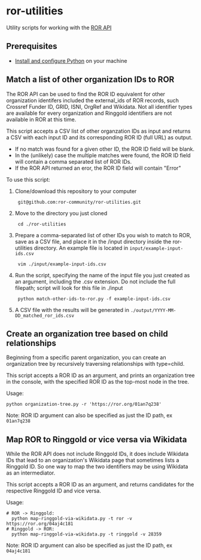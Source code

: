 # ror-utilities
Utility scripts for working with the [ROR API](https://github.com/ror-community/ror-api)

## Prerequisites

- [Install and configure Python](https://wiki.python.org/moin/BeginnersGuide/Download) on your machine

## Match a list of other organization IDs to ROR
The ROR API can be used to find the ROR ID equivalent for other organization identifers included the external_ids of ROR records, such Crossref Funder ID, GRID, ISNI, OrgRef and Wikidata. Not all identifier types are available for every organization and Ringgold identifiers are not available in ROR at this time.

This script accepts a CSV list of other organzation IDs as input and returns a CSV with each input ID and its corresponding ROR ID (full URL) as output.

- If no match was found for a given other ID, the ROR ID field will be blank.
- In the (unlikely) case the multiple matches were found, the ROR ID field will contain a comma separated list of ROR IDs.
- If the ROR API returned an eror, the ROR ID field will contain "Error"

To use this script:
1. Clone/download this repository to your computer

        git@github.com:ror-community/ror-utilities.git

2. Move to the directory you just cloned

        cd ./ror-utilities

3. Prepare a comma-separated list of other IDs you wish to match to ROR, save as a CSV file, and place it in the /input directory inside the ror-utilities directory. An example file is located in ```input/example-input-ids.csv```

        vim ./input/example-input-ids.csv

4. Run the script, specifying the name of the input file you just created as an argument, including the .csv extension. Do not include the full filepath; script will look for this file in ./input

        python match-other-ids-to-ror.py -f example-input-ids.csv

5. A CSV file with the results will be generated in ```./output/YYYY-MM-DD_matched_ror_ids.csv```

## Create an organization tree based on child relationships

Beginning from a specific parent organization, you can create an organization tree by recursively traversing relationships with type=child.

This script accepts a ROR ID as an argument, and prints an organization tree in the console, with the specified ROR ID as the top-most node in the tree.

Usage:

    python organization-tree.py -r 'https://ror.org/01an7q238'

Note: ROR ID argument can also be specified as just the ID path, ex ```01an7q238```

## Map ROR to Ringgold or vice versa via Wikidata

While the ROR API does not include Ringgold IDs, it does include Wikidata IDs that lead to an organization's
Wikidata page that sometimes lists a Ringgold ID. So one way to map the two identifiers may be using Wikidata as an intermediator.

This script accepts a ROR ID as an argument, and returns candidates for the respective Ringgold ID and vice versa.

Usage:

    # ROR -> Ringgold: 
      python map-ringgold-via-wikidata.py -t ror -v https://ror.org/04aj4c181
    # Ringgold -> ROR: 
      python map-ringgold-via-wikidata.py -t ringgold -v 28359

Note: ROR ID argument can also be specified as just the ID path, ex ```04aj4c181```
